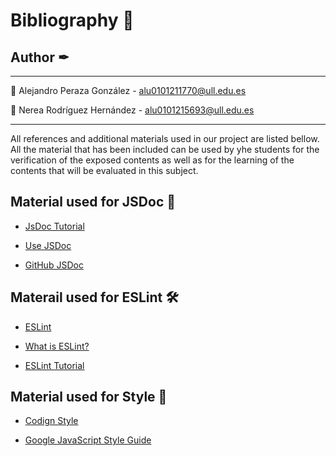 # Bibliography 📄

## Author ✒
--------------------------------------------------------
🧒 Alejandro Peraza González - alu0101211770@ull.edu.es

👧 Nerea Rodríguez Hernández - alu0101215693@ull.edu.es

-------------------------

All references and additional materials used in our project are listed bellow.
All the material that has been included can be used by yhe students for the verification of the exposed contents as well as for the learning of the contents that will be evaluated in this subject.

## Material used for JSDoc 📑

* [JsDoc Tutorial](https://www.youtube.com/watch?v=r0H-acWQS6c&ab_channel=Fazt)

* [Use JSDoc](https://jsdoc.app/)
  
* [GitHub JSDoc](https://discord.com/channels/@me/689187424382746644/815702301229711402)

## Materail used for ESLint 🛠

* [ESLint](https://eslint.org/)

* [What is ESLint?](https://lenguajejs.com/javascript/caracteristicas/eslint/)

* [ESLint Tutorial](https://www.youtube.com/watch?v=PG4q3zEkzw0)

## Material used for Style 📖

* [Codign Style](https://javascript.info/coding-style)

* [Google JavaScript Style Guide](https://google.github.io/styleguide/jsguide.html)
